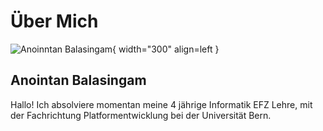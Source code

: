 # Über Mich

![Anoinntan Balasingam](../images/about_me/Anointan_Balasingam.jpg){ width="300"  align=left }

## Anointan Balasingam
Hallo! Ich absolviere momentan meine 4 jährige Informatik EFZ Lehre, mit der Fachrichtung Platformentwicklung bei der Universität Bern.

